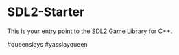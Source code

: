 # SDL2-Starter

This is your entry point to the SDL2 Game Library for C++.

#queenslays #yasslayqueen

